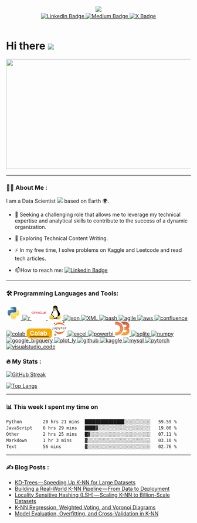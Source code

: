 <!-- ### Hi there 👋

<!--
**rkuma18/rkuma18** is a ✨ _special_ ✨ repository because its `README.md` (this file) appears on your GitHub profile.

Here are some ideas to get you started:

- 🔭 I’m currently working on ...
- 🌱 I’m currently learning ...
- 👯 I’m looking to collaborate on ...
- 🤔 I’m looking for help with ...
- 💬 Ask me about ...
- 📫 How to reach me: ...
- 😄 Pronouns: ...
- ⚡ Fun fact: ...
-->
<div id="header" align="center">
  <img src="https://media.giphy.com/media/eg4q8ka6zQuQ2qgKwe/giphy.gif" width="200"/>
</div>

<div id="badges" align="center">
  <a href="https://www.linkedin.com/in/rk0718">
  <img src="https://img.shields.io/badge/LinkedIn-blue?style=for-the-badge&logo=linkedin&logoColor=white" alt="LinkedIn Badge"/>
  </a>
  <a href="https://medium.com/@rkuma18">
  <img src="https://img.shields.io/badge/Medium-black?style=for-the-badge&logo=medium&logoColor=white" alt="Medium Badge"/>
  </a>
  <a href="https://twitter.com/rkuma07">
  <img src="https://img.shields.io/badge/Twitter-black?style=for-the-badge&logo=X&logoColor=white" alt="X Badge"/>
  </a>
</div>

<div id="profile_count" align="center">
  <img src="https://komarev.com/ghpvc/?username=rkuma18&style=flat-square&color=blue" alt=""/>
</div>

<h1>
  Hi there
  <img src="https://media.giphy.com/media/hvRJCLFzcasrR4ia7z/giphy.gif" width="30px"/>
</h1>

<div align="center">
  <img src="https://media.giphy.com/media/3oKIPEqDGUULpEU0aQ/giphy.gif" width="600" height="300"/>
</div>

---

### :man_technologist: About Me :

I am a Data Scientist <img src="https://media.giphy.com/media/WUlplcMpOCEmTGBtBW/giphy.gif" width="30"> based on Earth 🌍.

- :telescope: Seeking a challenging role that allows me to leverage my technical expertise and analytical skills to contribute to the success of a dynamic organization.

- :seedling: Exploring Technical Content Writing.

- :zap: In my free time, I solve problems on Kaggle and Leetcode and read tech articles.

- :mailbox:How to reach me: [![Linkedin Badge](https://img.shields.io/badge/-Roushan-blue?style=flat&logo=Linkedin&logoColor=white)](https://www.linkedin.com/in/roushankumar18/)

---

### :hammer_and_wrench: Programming Languages and Tools:

<div>
  <a href="https://www.python.org/" target="_blank"> 
    <img src="https://raw.githubusercontent.com/devicons/devicon/master/icons/python/python-original.svg" alt="python" width="40" height="40"/> 
  </a> 
    <a href="https://www.r-project.org/" target="_blank"> 
      <img src="https://www.r-project.org/logo/Rlogo.svg" alt="r" width="40" height="40"/> 
    </a>
    <a href="https://www.oracle.com/database/" target="_blank"> 
      <img src="https://raw.githubusercontent.com/devicons/devicon/master/icons/oracle/oracle-original.svg" alt="oracle" width="40" height="40"/> 
    </a> 
    <a href="https://www.linux.org/" target="_blank"> 
      <img src="https://raw.githubusercontent.com/devicons/devicon/master/icons/linux/linux-original.svg" alt="linux" width="40" height="40"/> 
    </a>
    <a href="https://www.json.org/" target="_blank"> 
      <img src="https://www.vectorlogo.zone/logos/json/json-icon.svg" alt="json" width="40" height="40"/> 
    </a> 
    <a href="https://www.w3.org/XML/" target="_blank"> 
      <img src="https://www.vectorlogo.zone/logos/w3c_xml/w3c_xml-icon.svg" alt="XML" width="40" height="40"/> 
    </a> 
    <a href="https://www.gnu.org/software/bash/" target="_blank"> 
      <img src="https://www.vectorlogo.zone/logos/gnu_bash/gnu_bash-icon.svg" alt="bash" width="40" height="40"/> 
    </a>
 
  <a href="https://en.wikipedia.org/wiki/Agile_software_development" target="_blank"> 
    <img src="https://www.vectorlogo.zone/logos/agilestacks/agilestacks-icon.svg" alt="agile" width="40" height="40"/> 
  </a> 
  <a href="https://aws.amazon.com/cli/" target="_blank"> 
    <img src="https://www.vectorlogo.zone/logos/amazon_aws/amazon_aws-icon.svg" alt="aws" width="40" height="40"/> 
  </a> 
  <a href="https://www.atlassian.com/software/confluence" target="_blank"> 
    <img src="https://www.vectorlogo.zone/logos/atlassian_jira/atlassian_jira-ar21.svg" alt="confluence" width="40" height="40"/> 
  </a>
  <a href="https://colab.research.google.com/" target="_blank"> 
    <img src="https://colab.research.google.com/favicon.ico" alt="colab" width="40" height="40">
    <span style="font-size: 1.2em; font-weight: bold; background: #F9AB00; color: #fff; padding: 0.2em 0.5em; border-radius: 0.5em;">
    Colab
  </span>
  </a> 
  <a href="https://jupyter.org/" target="_blank"> 
    <img src="https://raw.githubusercontent.com/devicons/devicon/master/icons/jupyter/jupyter-original-wordmark.svg" alt="jupyter" width="40" height="40"/> 
  </a> 
  <a href="https://www.microsoft.com/en-us/microsoft-365/excel" target="_blank"> 
    <img src="https://www.vectorlogo.zone/logos/microsoft/microsoft-icon.svg" alt="excel" width="40" height="40">
  </a> 
  <a href="https://powerbi.microsoft.com/en-us/" target="_blank"> 
    <img src="https://www.vectorlogo.zone/logos/microsoft_powerbi/microsoft_powerbi-icon.svg" alt="powerbi" width="40" height="40"/> 
  </a> 
  
  <a href="https://www.sqlite.org/download.html" target="_blank"> 
    <img src="https://raw.githubusercontent.com/devicons/devicon/master/icons/d3js/d3js-original.svg" alt="d3js" width="40" height="40"/> 
  </a>
  <a href="https://en.wikipedia.org/wiki/Stakeholder_(corporate)" target="_blank"> 
    <img src="https://www.vectorlogo.zone/logos/sqlite/sqlite-icon.svg" alt="sqlite" width="40" height="40"/> 
  </a>
  <a href="https://numpy.org" target="_blank"> 
    <img src="https://www.vectorlogo.zone/logos/numpy/numpy-icon.svg" alt="numpy" width="40" height="40"/> 
  </a>
  <a href="https://cloud.google.com/bigquery" target="_blank"> 
    <img src="https://www.vectorlogo.zone/logos/google_bigquery/google_bigquery-icon.svg" alt="google_bigquery" width="40" height="40"/> 
  </a>
  <a href="https://plotly.com/" target="_blank"> 
    <img src="https://www.vectorlogo.zone/logos/plot_ly/plot_ly-icon.svg" alt="plot_ly" width="40" height="40"/> 
  </a>
  <a href="https://github.com" target="_blank"> 
    <img src="https://www.vectorlogo.zone/logos/github/github-tile.svg" alt="github" width="40" height="40"/> 
  </a>
  <a href="https://www.kaggle.com" target="_blank"> 
    <img src="https://www.vectorlogo.zone/logos/kaggle/kaggle-icon.svg" alt="kaggle" width="40" height="40"/> 
  </a>
  <a href="https://www.mysql.com" target="_blank"> 
    <img src="https://www.vectorlogo.zone/logos/mysql/mysql-icon.svg" alt="mysql" width="40" height="40"/> 
  </a>
  <a href="https://pytorch.org" target="_blank"> 
    <img src="https://www.vectorlogo.zone/logos/pytorch/pytorch-icon.svg" alt="pytorch" width="40" height="40"/> 
  </a>
  <a href="https://code.visualstudio.com" target="_blank"> 
    <img src="https://www.vectorlogo.zone/logos/visualstudio_code/visualstudio_code-icon.svg" alt="visualstudio_code" width="40" height="40"/> 
  </a>
</div>

### :fire: My Stats :

[![GitHub Streak](http://github-readme-streak-stats.herokuapp.com?user=rkuma18&theme=transparent&hide_border=true)](https://git.io/streak-stats)

[![Top Langs](https://github-readme-stats.vercel.app/api/top-langs/?username=rkuma18&layout=compact&theme=default)](https://github.com/anuraghazra/github-readme-stats)

---
###  :bar_chart: This week I spent my time on
<!--START_SECTION:waka-->

```txt
Python        20 hrs 21 mins  ███████████████░░░░░░░░░░   59.59 %
JavaScript    6 hrs 29 mins   ████▓░░░░░░░░░░░░░░░░░░░░   19.00 %
Other         2 hrs 25 mins   █▓░░░░░░░░░░░░░░░░░░░░░░░   07.11 %
Markdown      1 hr 3 mins     ▓░░░░░░░░░░░░░░░░░░░░░░░░   03.10 %
Text          56 mins         ▓░░░░░░░░░░░░░░░░░░░░░░░░   02.76 %
```

<!--END_SECTION:waka-->
---
### :writing_hand: Blog Posts :

<!-- BLOG-POST-LIST:START -->
- [KD-Trees — Speeding Up K-NN for Large Datasets](https://medium.com/@rkuma18/kd-trees-speeding-up-k-nn-for-large-datasets-aa6d1b4ff7a5?source=rss-4c12f5049ddf------2)
- [Building a Real-World K-NN Pipeline — From Data to Deployment](https://medium.com/@rkuma18/building-a-real-world-k-nn-pipeline-from-data-to-deployment-4eaf48b5da71?source=rss-4c12f5049ddf------2)
- [Locality Sensitive Hashing &lpar;LSH&rpar; — Scaling K-NN to Billion-Scale Datasets](https://medium.com/@rkuma18/locality-sensitive-hashing-lsh-scaling-k-nn-to-billion-scale-datasets-6b643730c915?source=rss-4c12f5049ddf------2)
- [K-NN Regression, Weighted Voting, and Voronoi Diagrams](https://medium.com/@rkuma18/k-nn-regression-weighted-voting-and-voronoi-diagrams-1da49d2db65e?source=rss-4c12f5049ddf------2)
- [Model Evaluation, Overfitting, and Cross-Validation in K-NN](https://medium.com/@rkuma18/model-evaluation-overfitting-and-cross-validation-in-k-nn-cdffdb179285?source=rss-4c12f5049ddf------2)
<!-- BLOG-POST-LIST:END -->

